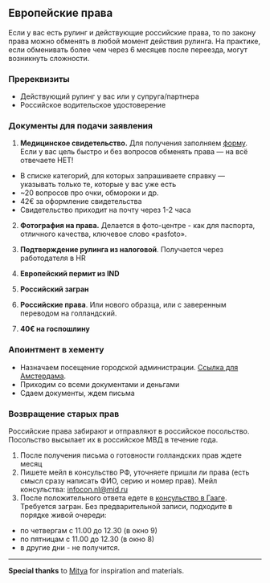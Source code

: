 ## Европейские права
Если у вас есть рулинг и действующие российские права, то по закону права можно обменять в любой момент действия рулинга.
На практике, если обменивать более чем через 6 месяцев после переезда, могут возникнуть сложности.

### Пререквизиты
* Действующий рулинг у вас или у супруга/партнера
* Российское водительское удостоверение

### Документы для подачи заявления
1. **Медицинское свидетельство.** Для получения заполняем [форму](https://mijn.cbr.nl/en/MedicalDeclaration/ExchangeBr). Eсли у вас цель быстро и без вопросов обменять права — на всё отвечаете НЕТ!
* В списке категорий, для которых запрашиваете справку — указывать только те, которые у вас уже есть
* ~20 вопросов про очки, обмороки и др.
* 42€ за оформление свидетельства
* Свидетельство приходит на почту через 1-2 часа

2. **Фотография на права.** Делается в фото-центре - как для паспорта, отличного качества, ключевое слово «pasfoto».

3. **Подтверждение рулинга из налоговой**. Получается через работодателя в HR

4. **Европейский пермит из IND**

5. **Российский загран**

6. **Российские права**. Или нового образца, или с заверенным переводом на голландский.

7. **40€ на госпошлину**

### Апоинтмент в хементу

* Назначаем посещение городской администрации. [Ссылка для Амстердама](https://www.amsterdam.nl/en/contact-information/appointment/).
* Приходим со всеми документами и деньгами
* Сдаем документы, ждем письма

### Возвращение старых прав
Российские права забирают и отправляют в российское посольство. Посольство высылает их в российское МВД в течение года.

1. После получения письма о готовности голландских прав ждете месяц
2. Пишете мейл в консульство РФ, уточняете пришли ли права (есть смысл сразу написать ФИО, серию и номер прав). Мейл консульства: infocon.nl@mid.ru
3. После положительного ответа едете в [консульство в Гааге](https://netherlands.mid.ru/konsul-skie-voprosy). Требуется загран. Без предварительной записи, подходите в порядке живой очереди:
* по четвергам с 11.00 до 12.30 (в окно 9)
* по пятницам с 11.00 до 12.30 (в окно 8)
* в другие дни - не получится.

----
**Special thanks** to [Mitya](https://t.me/mityas_life) for inspiration and materials. 
